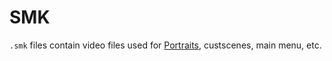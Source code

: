 # SMK
`.smk` files contain video files used for [Portraits](/Help/Files/DAT/portdata.dat), custscenes, main menu, etc.